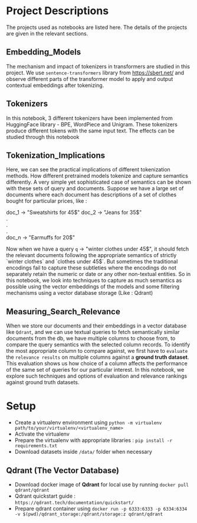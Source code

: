 # Project Descriptions
The projects used as notebooks are listed here. The details of the projects are given in the relevant sections.

## Embedding_Models
The mechanism and impact of tokenizers in transformers are studied in this project. We use `sentence-transformers` library from https://sbert.net/
and observe different parts of the transformer model to apply and output contextual embeddings after tokenizing.

## Tokenizers
In this notebook, 3 different tokenizers have been implemented from HuggingFace library - BPE, WordPiece and Unigram. These tokenizers produce different tokens with the same input text. The effects can be studied through this notebook

## Tokenization_Implications
Here, we can see the practical implications of different tokenization methods. How different pretrained models tokenize and capture semantics differently. A very simple yet sophisticated case of 
semantics can be shown with these sets of query and documents. Suppose we have a large set of documents where each document has descriptions of a set of clothes bought for particular prices, like :  
  
doc_1 -> "Sweatshirts for 45$"  
doc_2 -> "Jeans for 35$"  
		.  
		.  
		.  
doc_n -> "Earmuffs for 20$"  
  
Now when we have a query `q` -> "winter clothes under 45$", it should fetch the relevant documents following the appropriate semantics of strictly `winter clothes` and `clothes under 45$`. 
But sometimes the traditional encodings fail to capture these subtleties where the encodings do not separately retain the numeric or date or any other non-textual entities. So in this notebook, we look into 
techniques to capture as much semantics as possible using the vector embeddings of the models and some filtering mechanisms using a vector database storage (Like : Qdrant)

## Measuring_Search_Relevance

When we store our documents and their embeddings in a vector database like `Qdrant`, and we can use textual queries to fetch semantically similar documents from the db, we have multiple columns to choose from, to compare
the query semantics with the selected column records. To identify the most appropriate column to compare against, we first have to `evaluate` the `relevance results` on multiple columns against a **ground truth dataset**. This evaluation 
shows us how choice of a column affects the performance of the same set of queries for our particular interest. In this notebook, we explore such techniques and options of evaluation and relevance rankings against ground truth datasets.


# Setup

- Create a virtualenv environment using `python -m virtualenv path/to/your/virtualenv/<virtualenv_name>`
- Activate the virtualenv
- Prepare the virtualenv with appropriate libraries : `pip install -r requirements.txt`
- Download datasets inside `/data/` folder when necessary

## Qdrant (The Vector Database)

- Download docker image of **Qdrant** for local use by running `docker pull qdrant/qdrant`
- Qdrant quickstart guide : `https://qdrant.tech/documentation/quickstart/`
- Prepare qdrant container using 
`docker run -p 6333:6333 -p 6334:6334 -v $(pwd)/qdrant_storage:/qdrant/storage:z qdrant/qdrant`